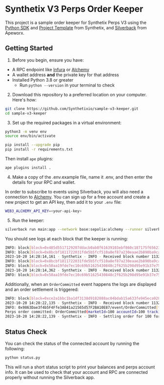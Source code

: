 # Synthetix V3 Perps Order Keeper

This project is a sample order keeper for Synthetix Perps V3 using the [Python SDK](https://github.com/Synthetixio/python-sdk) and [Project Template](https://github.com/Synthetixio/project-template-python) from Synthetix, and [Silverback](https://github.com/ApeWorX/silverback) from Apeworx.

## Getting Started

1. Before you begin, ensure you have:
* A RPC endpoint like [Infura](https://infura.io/) or [Alchemy](https://www.alchemy.com/)
* A wallet address **and** the private key for that address
* Installed Python 3.8 or greater
    * Run `python --version` in your terminal to check

2. Download this repository to a preferred location on your computer. Here's how:

```bash
git clone https://github.com/Synthetixio/sample-v3-keeper.git
cd sample-v3-keeper
```

3. Set up the required packages in a virtual environment:

```bash
python3 -m venv env
source env/bin/activate

pip install --upgrade pip
pip install -r requirements.txt
```

Then install `ape` plugins:

```bash
ape plugins install .
```

4. Make a copy of the .env.example file, name it .env, and then enter the details for your RPC and wallet.

In order to subscribe to events using Silverback, you will also need a connection to [Alchemy](https://www.alchemy.com/). You can sign up for a free account and create a new project to get an API key, then add it to your `.env` file:

```bash
WEB3_ALCHEMY_API_KEY=<your-api-key>
```

5. Run the keeper:

```bash
silverback run main:app --network base:sepolia:alchemy --runner silverback.runner:WebsocketRunner
```

You should see logs at each block that the keeper is running:
```bash
INFO: block[block=0x485d5517129207ddacb0ab8f61639103ebf860c187175f656232b50bbb63f685] - 0.000s (0.0%)
INFO: block[block=0x8bcbf1811722031fde5b5fcf510a8ef87a230eaae2b890ba9ca17be8a8ffc94d] - Started
2023-10-20 14:28:14,161 - Synthetix - INFO - Received block number 11320038
INFO: block[block=0x8bcbf1811722031fde5b5fcf510a8ef87a230eaae2b890ba9ca17be8a8ffc94d] - 0.000s (0.0%)
INFO: block[block=0x50aa19fde7ec10c69b51625430848c2f625b298d95e91b37e750e34039221816] - Started
2023-10-20 14:28:14,362 - Synthetix - INFO - Received block number 11320039
INFO: block[block=0x50aa19fde7ec10c69b51625430848c2f625b298d95e91b37e750e34039221816] - 0.000s (0.0%)
```

Additionally, when an `OrderCommitted` event happens the logs are displayed and an order settlement is triggered:

```bash
INFO: block[block=0xce2a1bbc1ba1df3138d9182888ac04bdab15a633fe945eca928b3e0f8d34dcbd] - Started
2023-10-20 14:28:22,135 - Synthetix - INFO - Received block number 11320042
INFO: 0x9863Dae3f4b5F4Ffe3A841a21565d57F2BA10E87/event/OrderCommitted[txn=0x4f220ae82677e80de01f041e92fe6de19d9b19bf16d8d582129308906c857e59,log_index=32] - Started
Perps order committed: OrderCommitted(marketId=100 accountId=100 trackingCode=0x4b57454e54410000000000000000000000000000000000000000000000000000 orderType=0 sizeDelta=62200000000000000 acceptablePrice=1623332565317468836725 settlementTime=1697833717 expirationTime=1697833777 sender=0x43C92D390D3ED89716e4a0776d8Aea1fB965D55D)
2023-10-20 14:28:22,139 - Synthetix - INFO - Settling order for 100 for market ETH
```

## Status Check

You can check the status of the connected account by running the following:

```bash
python status.py
```

This will run a short status script to print your balances and perps account info. It can be used to check that your account and RPC are connected properly without running the Silverback app.